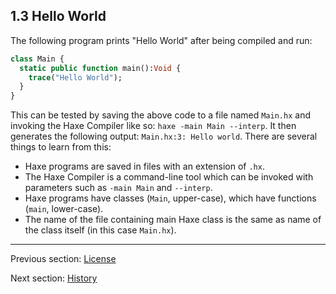## 1.3 Hello World

The following program prints "Hello World" after being compiled and run:

```haxe
class Main {
  static public function main():Void {
    trace("Hello World");
  }
}
```
This can be tested by saving the above code to a file named `Main.hx` and invoking the Haxe Compiler like so: `haxe -main Main --interp`. It then generates the following output: `Main.hx:3: Hello world`. There are several things to learn from this:

* Haxe programs are saved in files with an extension of `.hx`.
* The Haxe Compiler is a command-line tool which can be invoked with parameters such as `-main Main` and `--interp`.
* Haxe programs have classes (`Main`, upper-case), which have functions (`main`, lower-case). 
* The name of the file containing main Haxe class is the same as name of the class itself (in this case `Main.hx`).

---

Previous section: [License](introduction-license.md)

Next section: [History](introduction-haxe-history.md)
